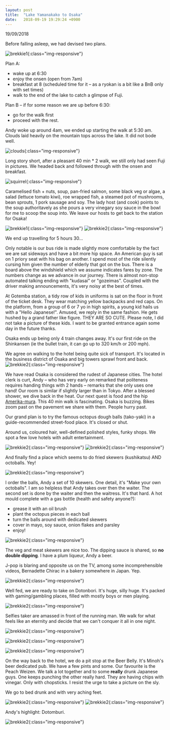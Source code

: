 ```yaml
---
layout: post
title:  "Lake Yamanakako to Osaka"
date:   2018-09-19 19:29:24 +0900
---
```


19/09/2018

Before falling asleep, we had devised two plans. 

![brekkie1]({{site.baseurl}}assets/File20.jpg){:class="img-responsive"}

Plan A:
* wake up at 6:30
* enjoy the onsen (open from 7am)
* breakfast at 8 (scheduled time for it – as a ryokan is a bit like a BnB only with set times)
* walk to the end of the lake to catch a glimpse of Fuji.

Plan B – if for some reason we are up before 6:30:
* go for the walk first
* proceed with the rest.

Andy woke up around 4am, we ended up starting the walk at 5:30 am. 
Clouds laid heavily on the mountain tops across the lake.
It did not bode well.

![clouds]({{site.baseurl}}assets/File21.jpg){:class="img-responsive"}

Long story short, after a pleasant 40 min * 2 walk, we still only had seen Fuji in pictures.
We headed back and followed through with the onsen and breakfast.

![squirrel]({{site.baseurl}}assets/File19.jpg){:class="img-responsive"}

Caramelised fish + nuts, soup, pan-fried salmon, some black veg or algae, a salad (lettuce tomato kiwi), roe wrapped fish, a steamed pot of mushrooms, bean sprouts, 1 pork sausage and soy.
The lady host (and cook) points to the soup authoritavely as she pours a very vinegary soy sauce in the bowl for me to scoop the soup into.
We leave our hosts to get back to the station for Osaka!

![brekkie1]({{site.baseurl}}assets/File17.jpg){:class="img-responsive"}
![brekkie2]({{site.baseurl}}assets/File18.jpg){:class="img-responsive"}

We end up travelling for 5 hours 30... 

Only notable is our bus ride is made slightly more comfortable by the fact we are sat sideways and have a bit more hip space. An American guy is sat on 1 priory seat with his bag on another.
I spend most of the ride silently cursing him given the number of elderly that got on the bus.
There is a board above the windshield which we assume indicates fares by zone. 
The numbers change as we advance in our journey. 
There is almost non-stop automated talking ending with "kudasai" or "gozeimas". 
Coupled with the driver making announcements, it's very noisy at the best of times.

At Gotemba station, a tidy row of kids in uniforms is sat on the floor in front of the ticket desk.
They wear matching yellow backpacks and red caps.
On the platform, from a group of 6 or 7 yo in high spirits, a young kid hails us with a "Hello Japanese!".
Amused, we reply in the same fashion. He gets hushed by a grand father like figure. THEY ARE SO CUTE.
Please note, I did not take a picture of these kids. 
I want to be granted entrance again some day in the future thanks.

Osaka ends up being only 4 train changes away.
It's our first ride on the Shinkansen (ie the bullet train, it can go up to 320 km/h or 200 mph).

We agree on walking to the hotel being quite sick of transport. 
It's located in the business district of Osaka and big towers sprawl front and back.
![brekkie2]({{site.baseurl}}assets/File22.jpg){:class="img-responsive"}

We have read Osaka is considered the rudest of Japanese cities.
The hotel clerk is curt, Andy – who has very early on remarked that politeness requires handing things with 2 hands – remarks that she only uses one hand!
Our room is similar if slightly larger than in Tokyo. After a blessed shower, we dive back in the heat.
Our next quest is food and the hip [Amerika-mura](https://en.wikipedia.org/wiki/Amerikamura).
This 40 min walk is fascinating. Osaka is buzzing. 
Bikes zoom past on the pavement we share with them.
People hurry past. 

Our grand plan is to try the famous octopus dough balls (tako-yaki) in a guide-recommended street-food place.
It's closed or shut.

Around us, coloured hair, well-defined polished styles, funky shops.
We spot a few love hotels with adult entertainment. 

![brekkie2]({{site.baseurl}}assets/File23.jpg){:class="img-responsive"}
![brekkie2]({{site.baseurl}}assets/File24.jpg){:class="img-responsive"}


And finally find a place which seems to do fried skewers (kushikatsu) AND octoballs. Yey!

![brekkie2]({{site.baseurl}}assets/File25.jpg){:class="img-responsive"}

I order the balls, Andy a set of 10 skewers. One detail, it's "Make your own octoballs".
I am so helpless that Andy takes over then the waiter. The second set is done by the waiter and then the waitress.
It's that hard.
A hot mould complete with a gas bottle (health and safety anyone?):
* grease it with an oil brush
* plant the octopus pieces in each ball
* turn the balls around with dedicated skewers
* cover in mayo, soy sauce, onion flakes and parsley
* enjoy!

![brekkie2]({{site.baseurl}}assets/File26.jpg){:class="img-responsive"}

The veg and meat skewers are nice too. The dipping sauce is shared, so __no double dipping__.
I have a plum liqueur, Andy a beer.

J-pop is blaring and opposite us on the TV, among some incomprehensible videos, Bernadette Chirac in a bakery somewhere in Japan. Yep.

![brekkie2]({{site.baseurl}}assets/File27.jpg){:class="img-responsive"}

Well fed, we are ready to take on Dotonbori. It's huge, silly huge.
It's packed with gaming/gambling places, filled with mostly boys or men playing.

![brekkie2]({{site.baseurl}}assets/File28.jpg){:class="img-responsive"}

Selfies taker are amassed in front of the running man.
We walk for what feels like an eternity and decide that we can't conquer it all in one night.

![brekkie2]({{site.baseurl}}assets/File29.jpg){:class="img-responsive"}

![brekkie2]({{site.baseurl}}assets/File30.jpg){:class="img-responsive"}

![brekkie2]({{site.baseurl}}assets/File31.jpg){:class="img-responsive"}

On the way back to the hotel, we do a pit stop at the Beer Belly. It's Minoh's beer dedicated pub.
We have a few pints and some. Our favourite is the Peach Weizen. 
We talk a lot together and to some __really__ drunk Japanese guys. One keeps punching the other really hard. 
They are having chips with vinegar. 
Only with chopsticks. I resist the urge to take a picture on the sly.

We go to bed drunk and with very aching feet.

![brekkie2]({{site.baseurl}}assets/File32.jpg){:class="img-responsive"}
![brekkie2]({{site.baseurl}}assets/File33.jpg){:class="img-responsive"}

Andy's  highlight: Dotomburi.

![brekkie2]({{site.baseurl}}assets/File34.jpg){:class="img-responsive"}







